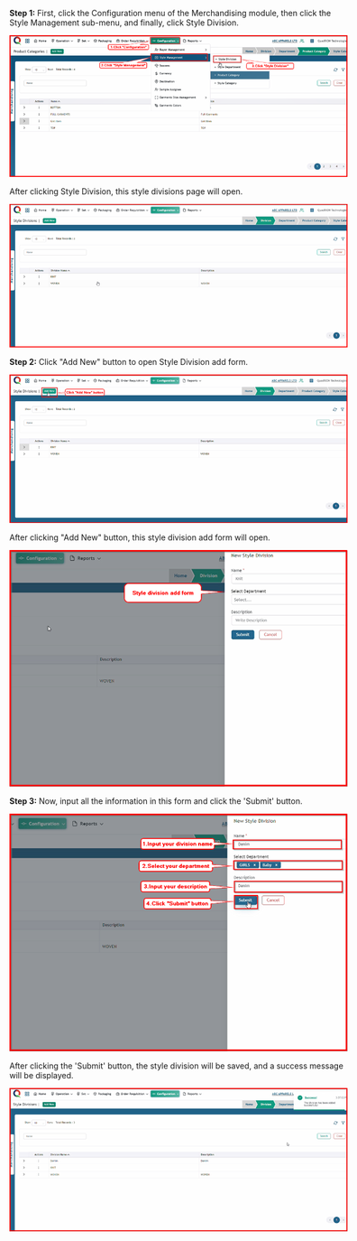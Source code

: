  
<div style="width: 600px; font-size:14px">

**Step 1:** First, click the Configuration menu of the Merchandising module, then click the Style Management sub-menu, and finally, click Style Division.

<img src="Image/StyleDivision1_ClickStyleDivision.png" alt="Login" title="Login">

After clicking Style Division, this style divisions page will open.

<img src="Image/StyleDivision2_StyleDivisionPage.png" alt="Login" title="Login">

**Step 2:** Click "Add New" button to open Style Division add form.

<img src="Image/StyleDivision3_ClickAddNewButton.png" alt="Login" title="Login">

After clicking "Add New" button, this style division add form will open.

<img src="Image/StyleDivision4_StyleDivisionAddForm.png" alt="Login" title="Login">

**Step 3:** Now, input all the information in this form and click the 'Submit' button.

<img src="Image/StyleDivision5_ClickSubmit.png" alt="Login" title="Login">

After clicking the 'Submit' button, the style division will be saved, and a success message will be displayed.

<img src="Image/StyleDivision6_SaveStyleDivision.png" alt="Login" title="Login">
</div>



